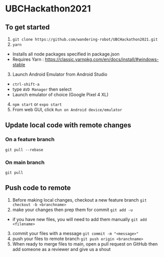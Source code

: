 # UBCHackathon2021
## To get started
1. `git clone https://github.com/wandering-robot/UBCHackathon2021.git`
2. `yarn`
* Installs all node packages specified in package.json
* Requires Yarn : https://classic.yarnpkg.com/en/docs/install/#windows-stable
3. Launch Android Emulator from Android Studio
* `ctrl-shift-a`
* type `AVD Manager` then select
* Launch emulator of choice (Google Pixel 4 XL)
4. `npm start` or `expo start`
5. From web GUI, click `Run on Android device/emulator`

## Update local code with remote changes
### On a feature branch
`git pull --rebase`
### On main branch
`git pull`

## Push code to remote 
1. Before making local changes, checkout a new feature branch
`git checkout -b <branchname>`
2. make your changes then prep them for commit
`git add -u`
* if you have new files, you will need to add them manually
`git add <filename>`
3. commit your files with a message
`git commit -m "<message>"`
4. push your files to remote branch
`git push origin <branchname>`
5. When ready to merge files to main, open a pull request on GitHub then add someone as a reviewer and give us a shout 
